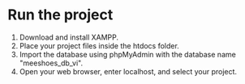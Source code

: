 # Run the project
1. Download and install XAMPP.
2. Place your project files inside the htdocs folder.
3. Import the database using phpMyAdmin with the database name "meeshoes_db_vi".
4. Open your web browser, enter localhost, and select your project.
